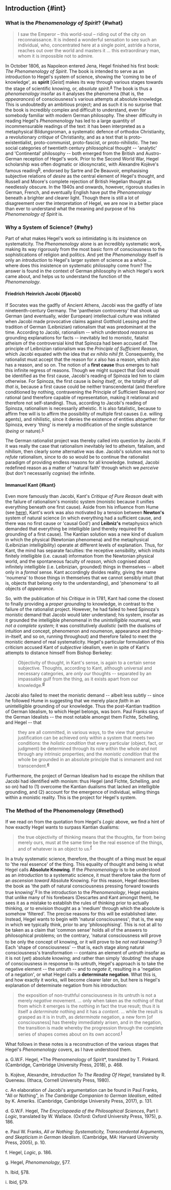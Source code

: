 ## Introduction {#int}

### What is the *Phenomenology of Spirit*? {#what}

> I saw the Emperor – this world-soul – riding out of the city on
> reconnaissance. It is indeed a wonderful sensation to see such an individual,
> who, concentrated here at a single point, astride a horse, reaches out over
> the world and masters it ... this extraordinary man, whom it is impossible not
> to admire.

In October 1806, as Napoleon entered Jena, Hegel finished his first book: *The
Phenomenology of Spirit*. The book is intended to serve as an introduction to
Hegel's system of science, showing the 'coming to be of knowledge', as
**spirit** [*Geist*] makes its way through various stages towards the stage of
scientific knowing, or, *absolute spirit*.<sup>[a](#a)</sup> The book is thus a
*phenomenology* insofar as it analyses the phenomena (that is, the
*appearances*) of consciousness's various attempts at absolute knowledge. This
is undoubtedly an ambitious project; and as such it is no surprise that the book
is incredibly complex and difficult to understand, even for somebody familiar
with modern German philosophy. The sheer difficulty in reading Hegel's
*Phenomenology* has led to a large quantity of incommensurable readings of the
text: it has been interpreted as a metaphysical Bildungsroman, a systematic
defence of orthodox Christianity, a revolutionary *critique* of Christianity,
and as a text that is proto-existentialist, proto-communist, proto-fascist, or
proto-nihilistic. The two social categories of twentieth century philosophical
thought -- 'analytic' and 'Continental' philosophy -- both emerged from the
British and Austro-German reception of Hegel's work. Prior to the Second World
War, Hegel scholarship was often dogmatic or idiosyncratic, with Alexandre
Kojève's famous reading<sup>[b](#b)</sup>, endorsed by Sartre and De Beauvoir,
emphasising subjective relations of *desire* as the central element of Hegel's
thought, and Russell and Moore's complete rejection of British Hegelian thought
as needlessly obscure. In the 1940s and onwards, however, rigorous studies in
German, French, and eventually English have put the *Phenomenology* beneath a
brighter and clearer light. Though there is still a lot of disagreement over the
interpretation of Hegel, we are now in a better place than ever to understand
what the meaning and purpose of his *Phenomenology of Spirit* is.

### Why a System of Science? {#why}

Part of what makes Hegel's work so intimidating is its insistence on
systematicity. The *Phenomenology* alone is an incredibly systematic work,
making its way rigorously from the most basic form of consciousness to the
sophistications of religion and politics. And yet the *Phenomenology* itself is
only an *introduction* to Hegel's larger system of science as a whole ... where
does this insistence on systematic philosophy come from? The answer is found in
the context of German philosophy in which Hegel's work came about, and helps us
to understand the function of the *Phenomenology*.

#### Friedrich Heinrich Jacobi {#jacobi}

If Socrates was the gadfly of Ancient Athens, Jacobi was the gadfly of late
nineteenth-century Germany. The 'pantheism controversy' that shook up German
(and eventually, wider European) intellectual culture was initiated when Jacobi
made provocative claims against Gotthold Lessing and the tradition of German
(Leibnizian) rationalism that was predominant at the time. According to Jacobi,
rationalism -- which understood *reasons* as grounding explanations for facts --
inevitably led to monistic, fatalist atheism of the controversial kind that
Spinoza had been accused of. The principle of Leibnizian rationalism was the
*Principle of Sufficient Reason*, which Jacobi equated with the idea that *ex
nihilo nihil fit*. Consequently, the rationalist must accept that the reason for
*x* also has a reason, which also has a reason, and so on. The notion of a
**first cause** thus emerges to halt this infinite regress of reasons. Though we
might suspect that God would be identified as the first cause, Jacobi's reading
of Spinoza led him to claim otherwise. For Spinoza, the first cause is *being
itself*, or, the totality of *all that is*, because a first cause could be
neither transcendental (and therefore conditioned by nothing, contravening the
Principle of Sufficient Reason) nor rational (and therefore capable of
representation, making it relational and therefore not self-standing). Thus,
according to Jacobi's reading of Spinoza, rationalism is necessarily atheistic.
It is also fatalistic, because to affirm free will is to affirm the possibility
of multiple first causes (i.e. willing agents), and nihilistic, since it denies
the existence of entities altogether: for Spinoza, every 'thing' is merely a
modification of the single substance (*being* or nature).<sup>[c](#c)</sup>

The German rationalist project was thereby called into question by Jacobi. If it
was really the case that rationalism inevitably led to atheism, fatalism, and
nihilism, then clearly some alternative was due. Jacobi's solution was not to
*refute* rationalism, since to do so would be to continue the rationalist
paradigm of providing endless reasons for all knowledge. Instead, Jacobi
redefined reason as a matter of 'natural faith' through which we *perceive* (but
don't necessarily *cognise*) the infinite.

#### Immanuel Kant {#kant}

Even more famously than Jacobi, Kant's *Critique of Pure Reason* dealt with the
failure of rationalism's monistic system (monistic because it unifies everything
beneath one first cause). Aside from his influence from Hume (see
[here](https://anna099.github.io/kant/#gen-prob)), Kant's work was also
motivated by a tension between **Newton's** system of natural science (in which
everything had a sufficient cause, and there was no first cause or 'causal God')
and **Leibniz's** metaphysics which demanded that everything be intelligible (and
thereby required the grounding of a first cause). The Kantian solution was a new
kind of dualism in which the physical (Newtonian phenomena) and the metaphysical
(Leibnizian intelligibility) operate at different levels of explanation. Thus,
for Kant, the mind has separate faculties: the receptive *sensibility*, which
intuits finitely intelligible (i.e. causal) information from the Newtonian
physical world, and the spontaneous faculty of *reason*, which cognised about
infinitely intelligible (i.e. Leibnizian, grounded) things in themselves --
albeit only in a *formal* sense. Kant accordingly divides reality, giving the
name 'noumena' to those things in themselves that we cannot sensibly intuit
(that is, objects that belong only to the understanding), and 'phenomena' to all
objects of *appearance*.

So, with the publication of his *Critique* in in 1781, Kant had come the closest
to finally providing a *proper grounding* to knowledge, in contrast to the
failure of the rationalist project. However, he had failed to heed Spinoza's
monistic demand that Jacobi would later understand; his system, insofar as it
grounded the intelligible phenomenal in the *unintelligible* noumenal, *was not
a complete system*; it was constitutively *dualistic* (with the dualisms of
intuition and concept, phenomenon and noumenon, appearance and thing-in-itself,
and so on, running throughout) and therefore failed to meet the monistic demand
of real systematicity. Hegel's particular formulation of this criticism accused
Kant of *subjective* idealism, even in spite of Kant's attempts to distance
himself from Bishop Berkeley:

> Objectivity of thought, in Kant's sense, is again to a certain sense
> subjective. Thoughts, according to Kant, although universal and necessary
> categories, are *only our* thoughts -- separated by an impassable gulf from the
> thing, as it exists apart from our knowledge.<sup>[d](#d)</sup>

Jacobi also failed to meet the monistic demand -- albeit less subtly -- since he
followed Hume in suggesting that we merely place *faith* in an unintelligible
grounding of our knowledge. Thus the post-Kantian tradition of German Idealism,
to which Hegel belongs, was born. Paul Franks says of the German Idealists --
the most notable amongst them Fichte, Schelling, and Hegel -- that

> they are all committed, in various ways, to the view that genuine
> justification can be achieved only within a system that meets two conditions:
> the *holistic condition* that every particular (object, fact, or judgment) be
> determined through its role within the whole and not through any intrinsic
> properties; and the *monistic condition* that the whole be grounded in an
> absolute principle that is immanent and not transcendent.<sup>[e](#e)</sup>

Furthermore, the project of German Idealism had to escape the nihilism that
Jacobi had identified with monism: thus Hegel (and Fichte, Schelling, and so on)
had to (1) overcome the Kantian dualisms that lacked an intelligible grounding,
and (2) account for the emergence of individual, willing things within a
monistic reality. This is the project for Hegel's system.

### The Method of the Phenomenology {#method}

If we read on from the quotation from Hegel's *Logic* above, we find a hint of
how exactly Hegel wants to surpass Kantian dualisms:

> the true objectivity of thinking means that the thoughts, far from being
> merely ours, must at the same time be the real essence of the things, and of
> whatever is an object to us.<sup>[f](#f)</sup>

In a truly systematic science, therefore, the thought of a thing must be equal
to 'the real essence' of the thing. This equality of thought and being is what
Hegel calls **Absolute Knowing**. If the *Phenomenology* is to be understood
as an *introduction* to a systematic science, it must therefore take the form of
an *ascension toward* Absolute Knowing. For this reason, Hegel describes the
book as 'the path of natural consciousness pressing forward towards true
knowing'.<sup>[g](#g)</sup> In the introduction to the *Phenomenology*, Hegel
explains that unlike many of his forebears (Descartes and Kant amongst them), he
sees it as a mistake to establish the rules of thinking prior to actually
thinking, or to envision thought as a 'medium' through which the absolute is
somehow 'filtered'. The precise reasons for this will be established later.
Instead, Hegel wants to begin with 'natural consciousness'; that is, the way in
which we typically think, prior to any 'philosophising'. This is not at all to
be taken as a claim that 'common sense' holds all of the answers to
philosophical problems; on the contrary, 'natural consciousness will prove to be
only the concept of knowing, or it will prove to be *not real
knowing*'.<sup>[h](#h)</sup> Each 'shape of consciousness' -- that is, each stage
along natural consciousness's transformation -- contains an element of *untruth*
insofar as it is not (yet) absolute knowing; and rather than simply 'doubting'
the shape of consciousness in response to its untruth, Hegel's approach is to
take the negative element -- the untruth -- and to *negate it*, resulting in a
'negation of a negation', or what Hegel calls a **determinate negation**. What
this is, and how exactly it works, will become clearer later on, but here is
Hegel's explanation of determinate negation from his introduction:

> the exposition of non-truthful consciousness in its untruth is not a merely
> *negative* movement. ... only when taken as the nothing of that from which it
> emerges is the nothing in fact the true result; thus it is itself a
> *determinate* nothing and it has a *content*. ... while the result is grasped
> as it is in truth, as *determinate* negation, a new form [of consciousness]
> has thereby immediately arisen, and in the negation, the transition is made
> whereby the progression through the complete series of shapes comes about on
> its own accord.<sup>[i](#i)</sup>

What follows in these notes is a reconstruction of the various stages that
Hegel's *Phenomenology* covers, as I have understood them.

<div class="footnotes">
a. <a name="a"></a> G.W.F. Hegel, *The Phenomenology of Spirit*, translated by T. Pinkard. (Cambridge, Cambridge University Press, 2018), p. 468.

b. <a name="b"></a> Kojève, Alexandre, *Introduction To The Reading Of Hegel*, translated by R. Queneau. (Ithaca, Cornell University Press, 1980).

c. <a name="c"></a> An elaboration of Jacobi's argumentation can be found in Paul Franks, "All or Nothing", in *The Cambridge Companion to German Idealism*, edited by K. Ameriks. (Cambridge, Cambridge University Press, 2017), p. 131.

d. <a name="d"></a> G.W.F. Hegel, *The Encyclopaedia of the Philosophical Sciences*, Part I: *Logic*, translated by W. Wallace. (Oxford: Oxford University Press, 1975), p. 186.

e. <a name="e"></a> Paul W. Franks, *All or Nothing: Systematicity, Transcendental Arguments, and Skepticism in German Idealism*. (Cambridge, MA: Harvard University Press, 2005), p. 10.

f. <a name="f"></a> Hegel, *Logic*, p. 186.

g. <a name="g"></a> Hegel, *Phenomenology*, §77.

h. <a name="h"></a> Ibid, §78.

i. <a name="i"></a> Ibid, §79.
</div>
